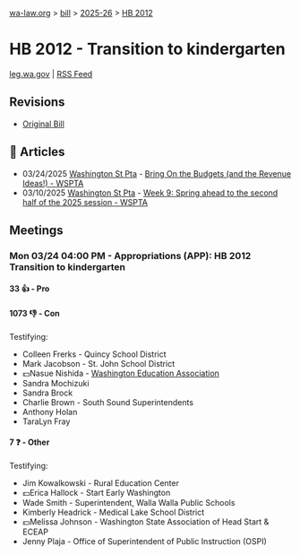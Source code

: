 [wa-law.org](/) > [bill](/bill/) > [2025-26](/bill/2025-26/) > [HB 2012](/bill/2025-26/hb/2012/)

# HB 2012 - Transition to kindergarten
[leg.wa.gov](https://app.leg.wa.gov/billsummary?BillNumber=2012&Year=2025&Initiative=false) | [RSS Feed](./rss.xml)

## Revisions
* [Original Bill](1/)

## 📰 Articles
* 03/24/2025 [Washington St Pta](/org/washington_st_pta/) - [Bring On the Budgets (and the Revenue Ideas!) - WSPTA](https://www.wastatepta.org/bring-on-the-budgets-and-the-revenue-ideas/#:~:text=HB%202012)
* 03/10/2025 [Washington St Pta](/org/washington_st_pta/) - [Week 9: Spring ahead to the second half of the 2025 session - WSPTA](https://www.wastatepta.org/week-9-spring-ahead-to-the-second-half-of-the-2025-session/#:~:text=HB%202012)

## Meetings
### Mon 03/24 04:00 PM - Appropriations (APP): HB 2012 Transition to kindergarten
#### 33 👍 - Pro

#### 1073 👎 - Con
Testifying:
* Colleen Frerks - Quincy School District
* Mark Jacobson - St. John School District
* 💵Nasue Nishida - [Washington Education Association](/org/washington_education_association/)
* Sandra Mochizuki
* Sandra Brock
* Charlie Brown - South Sound Superintendents
* Anthony Holan
* TaraLyn Fray

#### 7 ❓ - Other
Testifying:
* Jim Kowalkowski - Rural Education Center
* 💵Erica Hallock - Start Early Washington
* Wade Smith - Superintendent, Walla Walla Public Schools
* Kimberly Headrick - Medical Lake School District
* 💵Melissa Johnson - Washington State Association of Head Start & ECEAP
* Jenny Plaja - Office of Superintendent of Public Instruction (OSPI)

